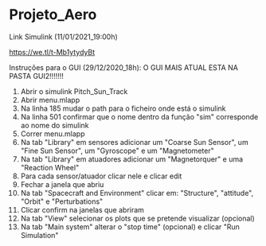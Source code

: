 # Projeto_Aero

Link Simulink (11/01/2021_19:00h)

https://we.tl/t-Mb1ytydyBt


Instruções para o GUI (29/12/2020_18h): O GUI MAIS ATUAL ESTA NA PASTA GUI2!!!!!!!
1. Abrir o simulink Pitch_Sun_Track
2. Abrir menu.mlapp
3. Na linha 185 mudar o path para o ficheiro onde está o simulink
4. Na linha 501 confirmar que o nome dentro da função "sim" corresponde ao nome do simulink
5. Correr menu.mlapp
6. Na tab "Library" em sensores adicionar um "Coarse Sun Sensor", um "Fine Sun Sensor", um "Gyroscope" e um "Magnetometer"
7. Na tab "Library" em atuadores adicionar um "Magnetorquer" e uma "Reaction Wheel"
8. Para cada sensor/atuador clicar nele e clicar edit
9. Fechar a janela que abriu
10. Na tab "Spacecraft and Environment" clicar em: "Structure", "attitude", "Orbit" e "Perturbations"
11. Clicar confirm na janelas que abriram
12. Na tab "View" selecionar os plots que se pretende visualizar (opcional)
13. Na tab "Main system" alterar o "stop time" (opcional) e clicar "Run Simulation"
